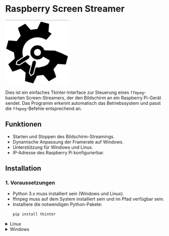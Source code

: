 # Raspberry Screen Streamer

<img src="tag-logo.png" width="200" />

Dies ist ein einfaches Tkinter-Interface zur Steuerung eines `ffmpeg`-basierten Screen-Streamers, der den Bildschirm an ein Raspberry Pi-Gerät sendet. Das Programm erkennt automatisch das Betriebssystem und passt die `ffmpeg`-Befehle entsprechend an.

## Funktionen
- Starten und Stoppen des Bildschirm-Streamings.
- Dynamische Anpassung der Framerate auf Windows.
- Unterstützung für Windows und Linux.
- IP-Adresse des Raspberry Pi konfigurierbar.

## Installation

### 1. Voraussetzungen

- Python 3.x muss installiert sein (Windows und Linux).
- ffmpeg muss auf dem System installiert sein und im Pfad verfügbar sein.
- Installiere die notwendigen Python-Pakete:
  ```bash
  pip install tkinter

<details>

<summary>Linux</summary>

## Installation

### 1. Clone Repository
```bash
git clone https://github.com/MagicRaven23/TAG-Screen
cd TAG-Screen
```
### 2. Install ffmpeg
```bash 
sudo apt install ffmpeg
```
### 3. Start Programm
```bash
python3 Raspberry-screen.py
```
### 4. Executable File
* #### Install pyinstaller
  ```bash
  pip install pyinstaller
  ```
* #### Create Executable File
  ```bash
  pyinstaller --onefile --windowed --icon=app.ico app.py
  ```
* #### The executable file is located in the dist folder
</details>

<details>

<summary>Windows</summary>

### Installation

Fill out the `config file` with your bot token and your chat ID. <br>
Then you can install the libraries.


```python
   pip install discord.py
   pip install pytube
   pip install yt-dlp
   pip install discord-ext-bot
   pip install asyncio
```
install ffmpeg: <br> https://cran.r-project.org/web/packages/act/vignettes/install_ffmpeg.html
</details>
